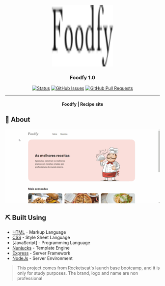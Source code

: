 <p align="center">
  <a href="" rel="noopener">
 <img width=200px height=200px src="/.github/logo.png" alt="Project logo"></a>
</p>

<h3 align="center">Foodfy 1.0</h3>

<div align="center">

  [![Status](https://img.shields.io/badge/status-active-success.svg)]() 
  [![GitHub Issues](https://img.shields.io/github/issues/kylelobo/The-Documentation-Compendium.svg)](https://github.com/lpaulovt/Foodfy/issues)
  [![GitHub Pull Requests](https://img.shields.io/github/issues-pr/kylelobo/The-Documentation-Compendium.svg)](https://github.com/lpaulovt/Foodfy/pulls)
</div>

---

<h4 align="center">
  Foodfy | Recipe site
</h4>

## 🧐 About 
<div align="center">
  <img src="/.github/foodfy-1.0.gif">
</div>

## ⛏️ Built Using 
- [HTML]() - Markup Language
- [CSS]() - Style Sheet Language
- [JavaScript] - Programming Language
- [Nunjucks]() - Template Engine
- [Express](https://expressjs.com/) - Server Framework
- [NodeJs](https://nodejs.org/en/) - Server Environment

<blockquote alt="[ignore]">
  <p>
    This project comes from Rocketseat's launch base bootcamp, and it is only for study purposes. The brand, logo and name are non professional
  </p>
</blockquote>